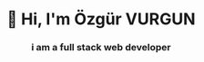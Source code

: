 <h1 align="center">👋 Hi, I'm Özgür VURGUN</h1>
<h3 align="center">i am a full stack web developer</h3>
<style>
body{
align=center;  
}
</style>
<!--
- 👀 I’m interested in ...

- 🌱 I’m currently learning ...

- 💞️ I’m looking to collaborate on ...

- 📫 How to reach me ...
--->
<br/>
![Languages](https://github-readme-stats.vercel.app/api/top-langs/?username=ozgurvurgun&layout=compact)

<!---
ozgurvurgun/ozgurvurgun is a ✨ special ✨ repository because its `README.md` (this file) appears on your GitHub profile.
You can click the Preview link to take a look at your changes.
--->
